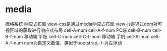 # media
栅格系统
响应式布局
view-css是通过media响应式布局
view-js是通过dom对可视区域的获取进行响应式布局
cell-A-num cell-A-f-num  PC端
cell-B-num cell-B-f-num  移动端 平板
cell-C-num cell-C-f-num  移动端 手机
cell-A-num cell-A-f-num  num为自定义数值，类似于bootstrap,-f-为左浮动
